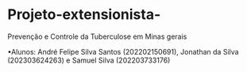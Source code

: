 # Projeto-extensionista-
Prevenção e Controle da Tuberculose em Minas gerais   

•Alunos: André Felipe Silva Santos (202202150691), Jonathan da Silva (202303624263) e Samuel Silva (202203733176)  
